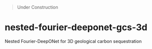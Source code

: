 > Under Construction

# nested-fourier-deeponet-gcs-3d
Nested Fourier-DeepONet for 3D geological carbon sequestration
